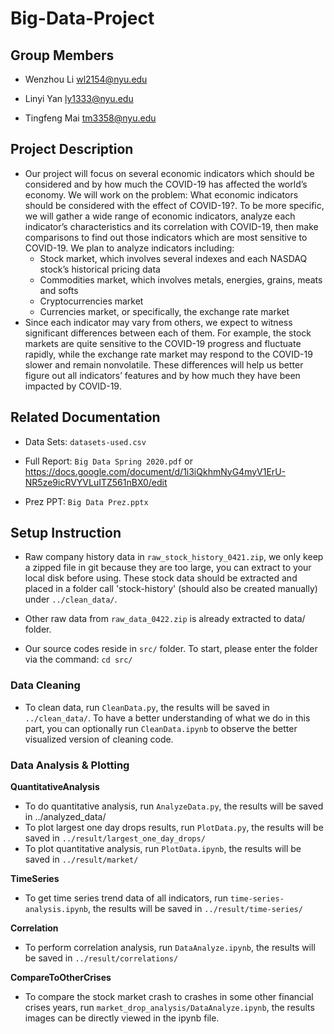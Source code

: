 # Big-Data-Project

## Group Members
- Wenzhou Li <wl2154@nyu.edu>

- Linyi Yan <ly1333@nyu.edu>

- Tingfeng Mai <tm3358@nyu.edu>

## Project Description
- Our project will focus on several economic indicators which should be considered and by how much the COVID-19 has affected the world’s economy. We will work on the problem: What economic indicators should be considered with the effect of COVID-19?. To be more specific, we will gather a wide range of economic indicators, analyze each indicator’s characteristics and its correlation with COVID-19, then make comparisons to find out those indicators which are most sensitive to COVID-19. We plan to analyze indicators including:
  - Stock market, which involves several indexes and each NASDAQ stock’s historical pricing data
  - Commodities market, which involves metals, energies, grains, meats and softs
  - Cryptocurrencies market
  - Currencies market, or specifically, the exchange rate market
- Since each indicator may vary from others, we expect to witness significant differences between each of them. For example, the stock markets are quite sensitive to the COVID-19 progress and fluctuate rapidly, while the exchange rate market may respond to the COVID-19 slower and remain nonvolatile. These differences will help us better figure out all indicators’ features and by how much they have been impacted by COVID-19.

## Related Documentation
- Data Sets: `datasets-used.csv`

- Full Report: `Big Data Spring 2020.pdf` or https://docs.google.com/document/d/1i3iQkhmNyG4myV1ErU-NR5ze9icRVYVLuITZ561nBX0/edit

- Prez PPT: `Big Data Prez.pptx`

## Setup Instruction
- Raw company history data in `raw_stock_history_0421.zip`, we only keep a zipped file in git because they are too large, you can extract to your local disk before using. These stock data should be extracted and placed in a folder call 'stock-history' (should also be created manually) under `../clean_data/`. 

- Other raw data from `raw_data_0422.zip` is already extracted to data/ folder.

- Our source codes reside in `src/` folder. To start, please enter the folder via the command: `cd src/`

### Data Cleaning
- To clean data, run `CleanData.py`, the results will be saved in `../clean_data/`. To have a better understanding of what we do in this part, you can optionally run `CleanData.ipynb` to observe the better visualized version of cleaning code.
  
### Data Analysis & Plotting
**QuantitativeAnalysis**
- To do quantitative analysis, run `AnalyzeData.py`, the results will be saved in ../analyzed_data/
- To plot largest one day drops results, run `PlotData.py`, the results will be saved in `../result/largest_one_day_drops/`
- To plot quantitative analysis, run `PlotData.ipynb`, the results will be saved in `../result/market/`

**TimeSeries**
- To get time series trend data of all indicators, run `time-series-analysis.ipynb`, the results will be saved in `../result/time-series/`

**Correlation**
- To perform correlation analysis, run `DataAnalyze.ipynb`, the results will be saved in `../result/correlations/`

**CompareToOtherCrises**
- To compare the stock market crash to crashes in some other financial crises years, run `market_drop_analysis/DataAnalyze.ipynb`, the results images can be directly viewed in the ipynb file.
